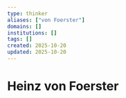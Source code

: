 ```yaml
---
type: thinker
aliases: ["von Foerster"]
domains: []
institutions: []
tags: []
created: 2025-10-20
updated: 2025-10-20
---
```


# Heinz von Foerster


